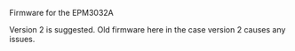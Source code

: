 Firmware for the EPM3032A

Version 2 is suggested. Old firmware here in the case version 2 causes any issues.
